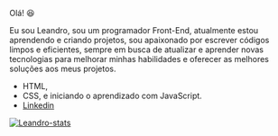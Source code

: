 Olá! :satisfied:

Eu sou Leandro, sou um programador Front-End, atualmente estou aprendendo e criando projetos, sou apaixonado por escrever códigos limpos e eficientes, sempre em busca de atualizar e aprender novas tecnologias para melhorar minhas habilidades e oferecer as melhores soluções aos meus projetos.
- HTML, 
- CSS, e iniciando o aprendizado com JavaScript.
- <a href="https://www.linkedin.com/in/leandro-vieira-9a60aa243/"> Linkedin 

![Leandro-stats](https://github-readme-stats.vercel.app/api?username=Leandro)
